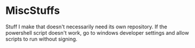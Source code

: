 # MiscStuffs
 Stuff I make that doesn't necessarily need its own repository.
 If the powershell script doesn't work, go to windows developer settings and allow scripts to run without signing.